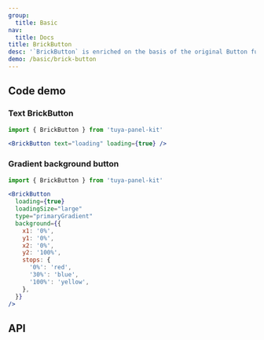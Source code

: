 ```yaml
---
group:
  title: Basic
nav:
  title: Docs
title: BrickButton
desc: '`BrickButton` is enriched on the basis of the original Button function.'
demo: /basic/brick-button
---
```


## Code demo

### Text BrickButton

```jsx
import { BrickButton } from 'tuya-panel-kit'

<BrickButton text="loading" loading={true} />
```

### Gradient background button

```jsx
import { BrickButton } from 'tuya-panel-kit'

<BrickButton
  loading={true}
  loadingSize="large"
  type="primaryGradient"
  background={{
    x1: '0%',
    y1: '0%',
    x2: '0%',
    y2: '100%',
    stops: {
      '0%': 'red',
      '30%': 'blue',
      '100%': 'yellow',
    },
  }}
/>
```

## API

<API name="BrickButtonProps"></API>
